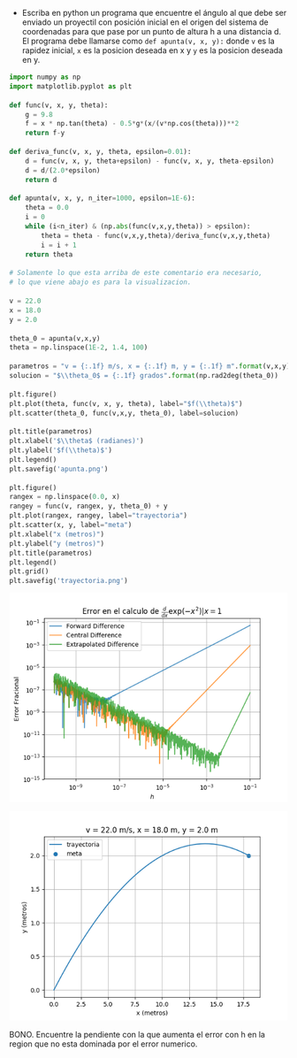 * Escriba en python un programa que encuentre el ángulo al que debe ser enviado un proyectil con posición inicial en el origen del sistema de coordenadas para que pase por un punto de altura h a una distancia d.
El programa debe llamarse como `def apunta(v, x, y):` donde `v` es la rapidez inicial, `x` es la posicion deseada en x y `y` es la posicion deseada en y.

```python
import numpy as np
import matplotlib.pyplot as plt

def func(v, x, y, theta):
    g = 9.8
    f = x * np.tan(theta) - 0.5*g*(x/(v*np.cos(theta)))**2
    return f-y

def deriva_func(v, x, y, theta, epsilon=0.01):
    d = func(v, x, y, theta+epsilon) - func(v, x, y, theta-epsilon) 
    d = d/(2.0*epsilon)
    return d

def apunta(v, x, y, n_iter=1000, epsilon=1E-6):
    theta = 0.0
    i = 0
    while (i<n_iter) & (np.abs(func(v,x,y,theta)) > epsilon):
        theta = theta - func(v,x,y,theta)/deriva_func(v,x,y,theta)
        i = i + 1     
    return theta

# Solamente lo que esta arriba de este comentario era necesario,
# lo que viene abajo es para la visualizacion.

v = 22.0
x = 18.0
y = 2.0

theta_0 = apunta(v,x,y)
theta = np.linspace(1E-2, 1.4, 100)

parametros = "v = {:.1f} m/s, x = {:.1f} m, y = {:.1f} m".format(v,x,y)
solucion = "$\\theta_0$ = {:.1f} grados".format(np.rad2deg(theta_0))

plt.figure()
plt.plot(theta, func(v, x, y, theta), label="$f(\\theta)$")
plt.scatter(theta_0, func(v,x,y, theta_0), label=solucion)

plt.title(parametros)
plt.xlabel('$\\theta$ (radianes)')
plt.ylabel('$f(\\theta)$')
plt.legend()
plt.savefig('apunta.png')

plt.figure()
rangex = np.linspace(0.0, x)
rangey = func(v, rangex, y, theta_0) + y
plt.plot(rangex, rangey, label="trayectoria")
plt.scatter(x, y, label="meta")
plt.xlabel("x (metros)")
plt.ylabel("y (metros)")
plt.title(parametros)
plt.legend()
plt.grid()
plt.savefig('trayectoria.png')

```

![deriva](deriva.png)

![trayectoria](trayectoria.png)

BONO. Encuentre la pendiente con la que aumenta el error con h en la region que no esta dominada por el error numerico.





